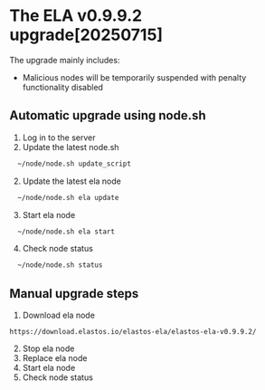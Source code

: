 # The ELA v0.9.9.2 upgrade[20250715]

The upgrade mainly includes:

- Malicious nodes will be temporarily suspended with penalty functionality disabled

## Automatic upgrade using node.sh

1. Log in to the server
2. Update the latest node.sh

```bash
  ~/node/node.sh update_script
```

2. Update the latest ela node

```bash
  ~/node/node.sh ela update
```

3. Start ela node

```bash
  ~/node/node.sh ela start
```

4. Check node status

```bash
  ~/node/node.sh status
```

## Manual upgrade steps

1. Download ela node

```
https://download.elastos.io/elastos-ela/elastos-ela-v0.9.9.2/
```

2. Stop ela node
3. Replace ela node
4. Start ela node
5. Check node status

